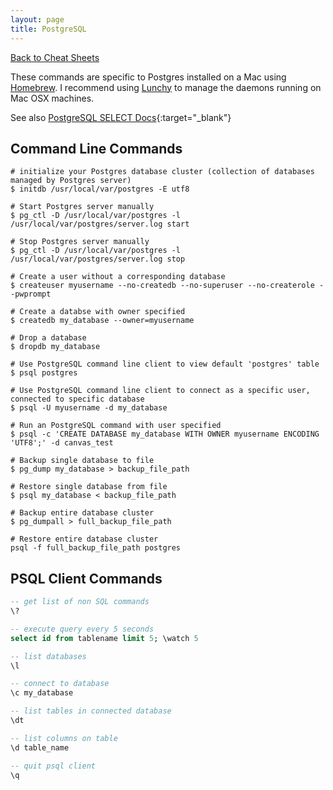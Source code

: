```yaml
---
layout: page
title: PostgreSQL
---
```

[Back to Cheat Sheets](/cheat-sheets/)

These commands are specific to Postgres installed on a Mac using [Homebrew](http://brew.sh/). I recommend using [Lunchy](https://github.com/mperham/lunchy) to manage the daemons running on Mac OSX machines.

See also [PostgreSQL SELECT Docs](http://www.postgresql.org/docs/9.1/static/sql-select.html){:target="_blank"}

## Command Line Commands

``` shell
# initialize your Postgres database cluster (collection of databases managed by Postgres server)
$ initdb /usr/local/var/postgres -E utf8

# Start Postgres server manually
$ pg_ctl -D /usr/local/var/postgres -l /usr/local/var/postgres/server.log start

# Stop Postgres server manually
$ pg_ctl -D /usr/local/var/postgres -l /usr/local/var/postgres/server.log stop

# Create a user without a corresponding database
$ createuser myusername --no-createdb --no-superuser --no-createrole --pwprompt

# Create a databse with owner specified
$ createdb my_database --owner=myusername

# Drop a database
$ dropdb my_database

# Use PostgreSQL command line client to view default 'postgres' table
$ psql postgres

# Use PostgreSQL command line client to connect as a specific user, connected to specific database
$ psql -U myusername -d my_database

# Run an PostgreSQL command with user specified
$ psql -c 'CREATE DATABASE my_database WITH OWNER myusername ENCODING 'UTF8';' -d canvas_test

# Backup single database to file
$ pg_dump my_database > backup_file_path

# Restore single database from file
$ psql my_database < backup_file_path

# Backup entire database cluster
$ pg_dumpall > full_backup_file_path

# Restore entire database cluster
psql -f full_backup_file_path postgres
```

## PSQL Client Commands

``` sql
-- get list of non SQL commands
\?

-- execute query every 5 seconds
select id from tablename limit 5; \watch 5

-- list databases
\l

-- connect to database
\c my_database

-- list tables in connected database
\dt

-- list columns on table
\d table_name

-- quit psql client
\q
```

